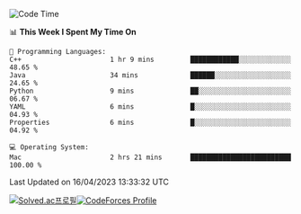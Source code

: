 
<!--START_SECTION:waka-->
![Code Time](http://img.shields.io/badge/Code%20Time-2%2C653%20hrs%2026%20mins-blue)

📊 **This Week I Spent My Time On** 

```text
💬 Programming Languages: 
C++                      1 hr 9 mins         ████████████░░░░░░░░░░░░░   48.65 % 
Java                     34 mins             ██████░░░░░░░░░░░░░░░░░░░   24.65 % 
Python                   9 mins              ██░░░░░░░░░░░░░░░░░░░░░░░   06.67 % 
YAML                     6 mins              █░░░░░░░░░░░░░░░░░░░░░░░░   04.93 % 
Properties               6 mins              █░░░░░░░░░░░░░░░░░░░░░░░░   04.92 % 

💻 Operating System: 
Mac                      2 hrs 21 mins       █████████████████████████   100.00 % 
```


 Last Updated on 16/04/2023 13:33:32 UTC
<!--END_SECTION:waka-->
[![Solved.ac프로필](http://mazassumnida.wtf/api/generate_badge?boj=hckim96)](https://solved.ac/hckim96)[![CodeForces Profile](https://cf.leed.at?id=hckim96)](https://codeforces.com/profile/hckim96)
